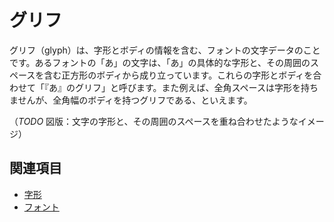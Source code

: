 # グリフ

グリフ（glyph）は、字形とボディの情報を含む、フォントの文字データのことです。あるフォントの「あ」の文字は、「あ」の具体的な字形と、その周囲のスペースを含む正方形のボディから成り立っています。これらの字形とボディを合わせて「『あ』のグリフ」と呼びます。また例えば、全角スペースは字形を持ちませんが、全角幅のボディを持つグリフである、といえます。

（*TODO* 図版：文字の字形と、その周囲のスペースを重ね合わせたようなイメージ）

## 関連項目

- [字形](./jikei.md)
- [フォント](./font.md)
